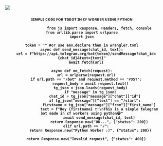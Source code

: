 #
<img src="https://user-images.githubusercontent.com/73097560/115834477-dbab4500-a447-11eb-908a-139a6edaec5c.gif">
<h4 align="center">ꜱɪᴍᴘʟᴇ ᴄᴏᴅᴇ ꜰᴏʀ ᴛɢʙᴏᴛ ɪɴ ᴄꜰ ᴡᴏʀᴋᴇʀ ᴜꜱɪɴɢ ᴘʏᴛʜᴏɴ</p>


```
                from js import Response, Headers, fetch, console
from urllib.parse import urlparse
import json

token = "" #or use env,declare them in wrangler.toml
async def send_message(chat_id, text):
    url = f"https://api.telegram.org/bot{token}/sendMessage?chat_id={chat_id}&text={text}"
    await fetch(url)
    
async def on_fetch(request):
    url = urlparse(request.url)
    if url.path == "/bot" and request.method == 'POST':
        request_body = await request.text()
        tg_json = json.loads(request_body)
        if "message" in tg_json:
            chat_id = tg_json["message"]["chat"]["id"]
            if tg_json["message"]["text"] == "/start":
                firstname = tg_json["message"]["from"]["first_name"]
                text = f"Hey {firstname} ❣️!\nThis is a simple telegram bot made in cf workers using python😁"
                await send_message(chat_id, text)
                return Response.new("OK...", {"status": 200})
    elif url.path == "/":
        return Response.new("Python Worker :)", {"status": 200})

    return Response.new("Invalid request", {"status": 400})


   
```
#
